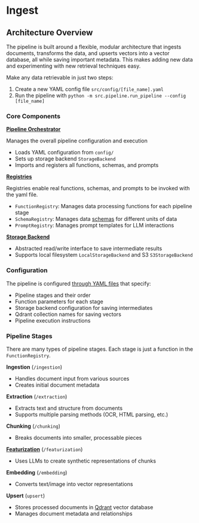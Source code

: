 # Ingest

## Architecture Overview

The pipeline is built around a flexible, modular architecture that ingests documents, transforms the data, and upserts vectors into a vector database, all while saving important metadata. This makes adding new data and experimenting with new retrieval techniques easy.

Make any data retrievable in just two steps:

1) Create a new YAML config file `src/config/[file_name].yaml`
2) Run the pipeline with `python -m src.pipeline.run_pipeline --config [file_name]`


### Core Components

**[Pipeline Orchestrator](pipeline_orchestrator.md)**

   Manages the overall pipeline configuration and execution

   - Loads YAML configuration from `config/`
   - Sets up storage backend `StorageBackend`
   - Imports and registers all functions, schemas, and prompts

**[Registries](registry.md)**

   Registries enable real functions, schemas, and prompts to be invoked with the yaml file.

   - `FunctionRegistry`: Manages data processing functions for each pipeline stage
   - `SchemaRegistry`: Manages data [schemas](schemas.md) for different units of data
   - `PromptRegistry`: Manages prompt templates for LLM interactions

**[Storage Backend](storage.md)**

   - Abstracted read/write interface to save intermediate results
   - Supports local filesystem `LocalStorageBackend` and S3 `S3StorageBackend`

### Configuration

The pipeline is configured [through YAML files](configuration.md) that specify:

- Pipeline stages and their order
- Function parameters for each stage
- Storage backend configuration for saving intermediates
- Qdrant collection names for saving vectors
- Pipeline execution instructions

### Pipeline Stages

There are many types of pipeline stages. Each stage is just a function in the `FunctionRegistry`.

**Ingestion** (`/ingestion`)

   - Handles document input from various sources
   - Creates initial document metadata

**Extraction** (`/extraction`)

   - Extracts text and structure from documents
   - Supports multiple parsing methods (OCR, HTML parsing, etc.)

**Chunking** (`/chunking`)

   - Breaks documents into smaller, processable pieces

**[Featurization](featurization.md)** (`/featurization`)

   - Uses LLMs to create synthetic representations of chunks

**Embedding** (`/embedding`)

   - Converts text/image into vector representations

**Upsert** (`upsert`)

   - Stores processed documents in [Qdrant](https://qdrant.tech/) vector database
   - Manages document metadata and relationships